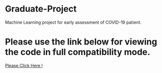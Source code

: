 # Graduate-Project
Machine Learning project for early assessment of COVID-19 patient.
# Please use the link below for viewing the code in full compatibility mode.
[Please Click Here !](https://nbviewer.jupyter.org/github/isohels/Graduate-Project/blob/master/canada_covid_datapreprocessing.ipynb)
